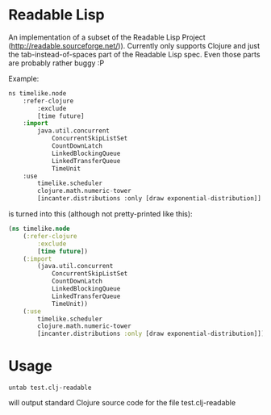Readable Lisp
=============

An implementation of a subset of the Readable Lisp Project (http://readable.sourceforge.net/)). Currently only supports Clojure and just the tab-instead-of-spaces part of the Readable Lisp spec. Even those parts are probably rather buggy :P

Example:

```python
ns timelike.node
    :refer-clojure
        :exclude
        [time future]
    :import
        java.util.concurrent
            ConcurrentSkipListSet
            CountDownLatch
            LinkedBlockingQueue
            LinkedTransferQueue
            TimeUnit
    :use
        timelike.scheduler
        clojure.math.numeric-tower
        [incanter.distributions :only [draw exponential-distribution]]
```

is turned into this (although not pretty-printed like this):

```clojure
(ns timelike.node
    (:refer-clojure
        :exclude
        [time future])
    (:import
        (java.util.concurrent
            ConcurrentSkipListSet
            CountDownLatch
            LinkedBlockingQueue
            LinkedTransferQueue
            TimeUnit))
    (:use
        timelike.scheduler
        clojure.math.numeric-tower
        [incanter.distributions :only [draw exponential-distribution]]))
```

Usage
=====

```untab test.clj-readable``` 

will output standard Clojure source code for the file test.clj-readable